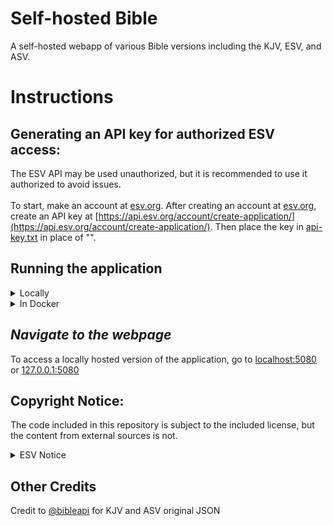 # Self-hosted Bible
A self-hosted webapp of various Bible versions including the KJV, ESV, and ASV.

# Instructions

## Generating an API key for authorized ESV access:
The ESV API may be used unauthorized, but it is recommended to use it authorized to avoid issues. <br><br>
To start, make an account at [esv.org](https://www.esv.org/). After creating an account at [esv.org](https://www.esv.org/), create an API key at [https://api.esv.org/account/create-application/](https://api.esv.org/account/create-application/). Then place the key in [api-key.txt](api-key.txt) in place of "<key-goes-here>".

## Running the application
<details>
    <summary>Locally</summary>

#### *Install requirements*
```sh
pip3 install -r requirements.txt
```
#### *Execute:*<br>
*(Linux / Mac)*
```sh
python3 main.py
```
or<br>
*Windows*
```ps
py main.py
```
</details>

<details>
    <summary>In Docker</summary>

#### Building the container
```sh
docker build -t self-hosted-bible .
``` 

#### Run the container (detached)
```sh
docker run -dp 5000:5000 --restart=always --name self-hosted-bible -e API_KEY=key self-hosted-bible
```
</details>

## *Navigate to the webpage*
To access a locally hosted version of the application, go to [localhost:5080](http://localhost:5080) or [127.0.0.1:5080](http://127.0.0.1:5080)

## Copyright Notice:
The code included in this repository is subject to the included license, but the content from external sources is not.

<details>
    <summary>ESV Notice</summary>

>Scripture quotations marked “ESV” are from the ESV® Bible (The Holy Bible, English Standard Version®), copyright © 2001 by Crossway, a publishing ministry of Good News Publishers. Used by permission. All rights reserved. The ESV text may not be quoted in any publication made available to the public by a Creative Commons license. The ESV may not be translated into any other language.
>
>Users may not copy or download more than 500 verses of the ESV Bible or more than one half of any book of the ESV Bible.
</details>

## Other Credits
Credit to [@bibleapi](https://github.com/bibleapi/bibleapi-bibles-json) for KJV and ASV original JSON
